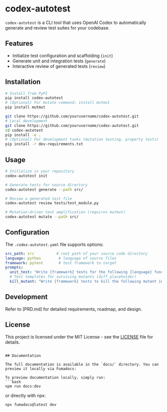 # codex-autotest

`codex-autotest` is a CLI tool that uses OpenAI Codex to automatically generate and review test suites for your codebase.

## Features
- Initialize test configuration and scaffolding (`init`)
- Generate unit and integration tests (`generate`)
- Interactive review of generated tests (`review`)

## Installation
```sh
# Install from PyPI
pip install codex-autotest
# (Optional) For mutate command: install mutmut
pip install mutmut

git clone https://github.com/yourusername/codex-autotest.git
# Local development
git clone https://github.com/yourusername/codex-autotest.git
cd codex-autotest
pip install -e .
# (Optional) For development tasks (mutation testing, property tests)
pip install -r dev-requirements.txt
```

## Usage
```sh
# Initialize in your repository
codex-autotest init

# Generate tests for source directory
codex-autotest generate --path src/

# Review a generated test file
codex-autotest review tests/test_module.py

# Mutation-driven test amplification (requires mutmut)
codex-autotest mutate --path src/
```

## Configuration
The `.codex-autotest.yaml` file supports options:
```yaml
src_path: src          # root path of your source code directory
language: python        # language of source files
framework: pytest       # test framework to target
prompts:
  unit_test: "Write {framework} tests for the following {language} function, including edge cases:\n{code}"
  # Test templates for surviving mutants (diff placeholder)
  kill_mutant: "Write {framework} tests to kill the following mutant in {language} code:\n{diff}"
```

## Development
Refer to [PRD.md] for detailed requirements, roadmap, and design.

## License
This project is licensed under the MIT License - see the [LICENSE](LICENSE) file for details.
```

## Documentation

The full documentation is available in the `docs/` directory. You can preview it locally via Fumadocs:

To preview documentation locally, simply run:
```bash
npm run docs:dev
```
or directly with npx:
```bash
npx fumadocs@latest dev
```